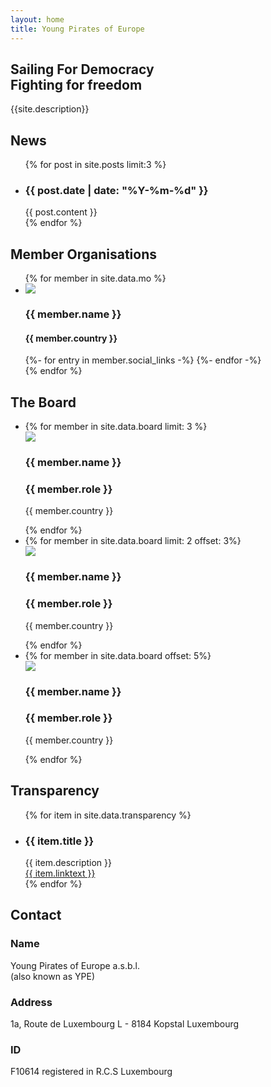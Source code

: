 ```yaml
---
layout: home
title: Young Pirates of Europe
---
```

<section id="who-we-are">
<div>  
  <h1>Sailing For Democracy<br />Fighting for freedom</h1>
  <p>
      {{site.description}}
  </p>
</div>


<aside id="newsbox">
  <h2>News</h2>
  <ul>
    {% for post in site.posts limit:3 %}
    <li>
      <h3>{{ post.date | date: "%Y-%m-%d" }}</h3>
      {{ post.content }}
    </li>
    {% endfor %}
  </ul>
</aside>
</section>

<section id="member-organisations">
  <h2>Member Organisations</h2>
  <ul>
    {% for member in site.data.mo %}
    <li>
      <div class="mo-pic"><img src="{{ member.pic }}" /></div>
      <div class="mo-info">
        <h3>{{ member.name }}</h3>
        <h4>{{ member.country }}</h4>
      </div>
      <div class="mo-icons">
        <a href="mailto:{{member.email}}">
            <span class="grey fa-solid fa-envelope fa-lg"></span>
        </a>
        {%- for entry in member.social_links -%}
        <a rel="me" href="{{ entry.url }}" target="_blank" title="{{ entry.title }}">
            <span class="grey fa-brands fa-{{ entry.icon }} fa-lg"></span>
        </a>
        {%- endfor -%}
      </div>
    </li>
    {% endfor %}
  </ul>
</section>

<section id="board">
  <h2>The Board</h2>
  <ul class="outer">
    <li class="inner">
      {% for member in site.data.board limit: 3 %}
      <div>
        <img src="{{ member.pic }}" />
        <h3>{{ member.name }}</h3>
        <h3>{{ member.role }}</h3>
        <p>{{ member.country }}</p>
      </div>
      {% endfor %}
    </li>
    <li class="inner">
      {% for member in site.data.board limit: 2 offset: 3%}
      <div>
        <img src="{{ member.pic }}" />
        <h3>{{ member.name }}</h3>
        <h3>{{ member.role }}</h3>
        <p>{{ member.country }}</p>
      </div>
      {% endfor %}
    </li>
    <li class="inner">
      {% for member in site.data.board offset: 5%}
      <div>
        <img src="{{ member.pic }}" />
        <h3>{{ member.name }}</h3>
        <h3>{{ member.role }}</h3>
        <p>{{ member.country }}</p>
      </div>
      {% endfor %}
    </li>
  </ul>
</section>

<section id="transparency">
  <h2>Transparency</h2>
  <ul>
    {% for item in site.data.transparency %}
    <li>
      <h3>{{ item.title }}</h3>
      {{ item.description }} <br />
      <a href="{{item.url}}">{{ item.linktext }}</a>
    </li>
    {% endfor %}
  </ul>
</section>

<section id="contact">
  <div class="contact-wrapper">
    <div>
      <h2>Contact</h2>
      <h3>Name</h3>
      Young Pirates of Europe a.s.b.l. <br />
      (also known as YPE)
      <h3>Address</h3>
      1a, Route de Luxembourg L - 8184 Kopstal Luxembourg
      <h3>ID</h3>
      F10614 registered in R.C.S Luxembourg
      <br />
    </div>
    <div class="main-socials">
      <span class="grey fa-solid fa-envelope fa-3x"></span>
      <span class="grey fa-brands fa-facebook fa-3x"></span>
      <span class="grey fa-brands fa-instagram fa-3x"></span>
    </div>
  </div>
</section>

